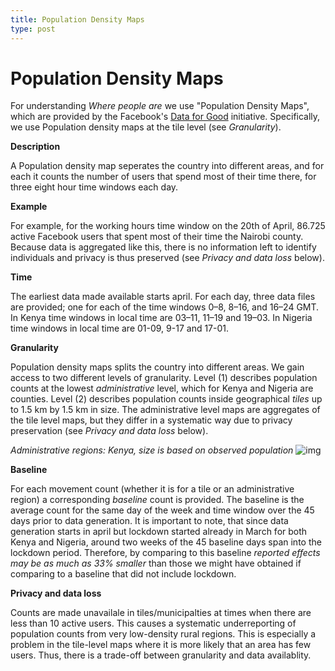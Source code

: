 ```yaml
---
title: Population Density Maps
type: post
---
```


# Population Density Maps

For understanding *Where people are* we use "Population Density Maps", which are provided by the Facebook's [Data for Good](https://dataforgood.fb.com/) initiative. Specifically, we use Population density maps at the tile level (see *Granularity*).

**Description**

A Population density map seperates the country into different areas, and for each it counts the number of users that spend most of their time there, for three eight hour time windows each day. 

**Example**

For example, for the working hours time window on the 20th of April, 86.725 active Facebook users that spent most of their time the Nairobi county. Because data is aggregated like this, there is no information left to identify individuals and privacy is thus preserved (see *Privacy and data loss* below).

**Time**

The earliest data made available starts april. For each day, three data files are provided; one for each of the time windows 0–8, 8–16, and 16–24 GMT. In Kenya time windows in local time are 03–11, 11–19 and 19–03. In Nigeria time windows in local time are 01-09, 9-17 and 17-01. 

**Granularity**

Population density maps splits the country into different areas. We gain access to two different levels of granularity. Level (1) describes population counts at the lowest *administrative* level, which for Kenya and Nigeria are counties. Level (2) describes population counts inside geographical *tiles* up to 1.5 km by 1.5 km in size. The administrative level maps are aggregates of the tile level maps, but they differ in a systematic way due to privacy preservation (see *Privacy and data loss* below).


*Administrative regions: Kenya, size is based on observed population*
![img](/pop_admin_kenya_example.PNG)



**Baseline**

For each movement count (whether it is for a tile or an administrative region) a corresponding *baseline* count is provided. The baseline is the average count for the same day of the week and time window over the 45 days prior to data generation. It is important to note, that since data generation starts in april but lockdown started already in March for both Kenya and Nigeria, around two weeks of the 45 baseline days span into the lockdown period. Therefore, by comparing to this baseline *reported effects may be as much as 33% smaller* than those we might have obtained if comparing to a baseline that did not include lockdown.


**Privacy and data loss**

Counts are made unavailale in tiles/municipalties at times when there are less than 10 active users. This causes a systematic underreporting of population counts from very low-density rural regions. This is especially a problem in the tile-level maps where it is more likely that an area has few users. Thus, there is a trade-off between granularity and data availablity.



<!--
**Further preprocessing**:
In any given time interval, the total number of counted individuals across the whole country is between 344k and 540k (*mean*: 459k; *median*: 447k; typically lowest between 0–8 GMT). These are Facebook users with location tracking enabled that actively use the Facebook mobile app at some time during a given interval. To offer realistic population counts, we factor into these user counts the ratio between the total number of people in Denmark (5.787.997, as of Thursday, April 16, 202; source: [Worldometer](https://www.worldometers.info/world-population/denmark-population/)) and the number of active users in a given time interval. This ratio varies between 10.7 and 16.8. Although Facebook provides precomputed percentage change values between baseline and crisis, the percentage changes we report are computed *after* factoring in this ratio, seperately for crisis and baseline. This recalibration assumes that active Facebook users are distributed evenly throughout the population.

**Privacy and data loss**: Counts are made unavailale in tiles/municipalties at times when there are less than 10 active users. This causes a systematic underreporting of population counts from very low-density rural regions. This is especially a problem in the tile-level maps where it is more likely that an area has few users. Thus, there is a trade-off between granularity and data availablity. The average data loss in tile level maps compared to administrative region level maps is 82% (±11%), and loss is greater in rural than in urban regions of the country.

**Baseline**: For each count (whether it is for a tile or an administrative region) a corresponding *baseline* count is provided. The baseline is the average count for the same day of the week and time window over the 45 days prior to data generation. It is important to note, that since data generation starts on March 28 but lockdown starts on March 16, around two weeks of the 45 baseline days span into the lockdown period. Therefore, by comparing to this baseline *reported effects may be as much as 33% smaller* than those we might have obtained if comparing to a baseline that did not include lockdown.

**Crisis and baseline counts for an administrative region**
![img](/data_description_population_baseline.png)